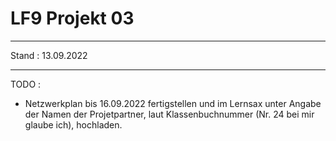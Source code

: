 
# LF9 Projekt 03
______
Stand : 13.09.2022
______
TODO :
- Netzwerkplan bis 16.09.2022 fertigstellen und im Lernsax unter Angabe der Namen der Projetpartner, laut Klassenbuchnummer (Nr. 24 bei mir glaube ich), hochladen.
